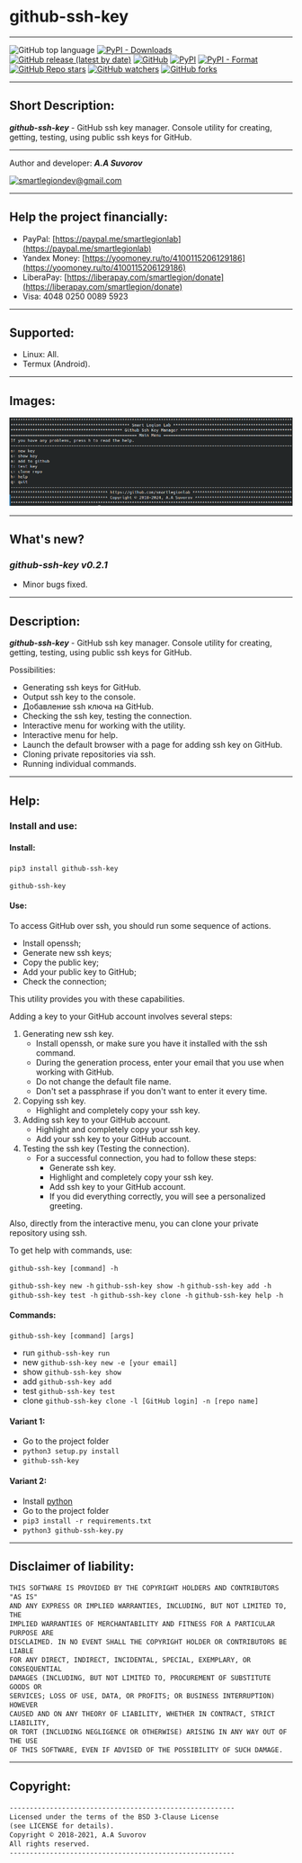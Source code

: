 # github-ssh-key

***

![GitHub top language](https://img.shields.io/github/languages/top/smartlegionlab/github-ssh-key)
[![PyPI - Downloads](https://img.shields.io/pypi/dm/github-ssh-key?label=pypi%20downloads)](https://pypi.org/project/github-ssh-key/)
[![GitHub release (latest by date)](https://img.shields.io/github/v/release/smartlegionlab/github-ssh-key)](https://github.com/smartlegionlab/github-ssh-key/)
[![GitHub](https://img.shields.io/github/license/smartlegionlab/github-ssh-key)](https://github.com/smartlegionlab/github-ssh-key/blob/master/LICENSE)
[![PyPI](https://img.shields.io/pypi/v/github-ssh-key)](https://pypi.org/project/github-ssh-key)
[![PyPI - Format](https://img.shields.io/pypi/format/github-ssh-key)](https://pypi.org/project/github-ssh-key)
[![GitHub Repo stars](https://img.shields.io/github/stars/smartlegionlab/github-ssh-key?style=social)](https://github.com/smartlegionlab/github-ssh-key/)
[![GitHub watchers](https://img.shields.io/github/watchers/smartlegionlab/github-ssh-key?style=social)](https://github.com/smartlegionlab/github-ssh-key/)
[![GitHub forks](https://img.shields.io/github/forks/smartlegionlab/github-ssh-key?style=social)](https://github.com/smartlegionlab/github-ssh-key/)

***

## Short Description:
___github-ssh-key___ - GitHub ssh key manager. Console utility for creating, getting, testing, 
using public ssh keys for GitHub.

***

Author and developer: ___A.A Suvorov___

[![smartlegiondev@gmail.com](https://img.shields.io/static/v1?label=email:&message=smartlegiondev@gmail.com&color=blue)](mailto:smartlegiondev@gmail.com)

***

## Help the project financially:

- PayPal: [https://paypal.me/smartlegionlab](https://paypal.me/smartlegionlab)
- Yandex Money: [https://yoomoney.ru/to/4100115206129186](https://yoomoney.ru/to/4100115206129186)
- LiberaPay: [https://liberapay.com/smartlegion/donate](https://liberapay.com/smartlegion/donate)
- Visa: 4048 0250 0089 5923

***

## Supported:

- Linux: All.
- Termux (Android).

***

## Images:

![logo](https://github.com/smartlegionlab/github-ssh-key/raw/master/data/images/github-ssh-key.png)

***

## What's new?

### ___github-ssh-key v0.2.1___

- Minor bugs fixed.

***

## Description:

___github-ssh-key___ - GitHub ssh key manager. Console utility for creating, getting, 
testing, using public ssh keys for GitHub.

Possibilities:

- Generating ssh keys for GitHub.
- Output ssh key to the console.
- Добавление ssh ключа на GitHub.
- Checking the ssh key, testing the connection.
- Interactive menu for working with the utility.
- Interactive menu for help.
- Launch the default browser with a page for adding ssh key on GitHub.
- Cloning private repositories via ssh.
- Running individual commands.

***

## Help:

### Install and use:

#### Install:

`pip3 install github-ssh-key`

`github-ssh-key`

#### Use:

To access GitHub over ssh, you should run some sequence of actions.

- Install openssh;
- Generate new ssh keys;
- Copy the public key;
- Add your public key to GitHub;
- Check the connection;

This utility provides you with these capabilities.

Adding a key to your GitHub account involves several steps:

1. Generating new ssh key.
   - Install openssh, or make sure you have it installed with the ssh command.
   - During the generation process, enter your email that you use when working with GitHub.
   - Do not change the default file name.
   - Don't set a passphrase if you don't want to enter it every time.
2. Copying ssh key.
   - Highlight and completely copy your ssh key.
3. Adding ssh key to your GitHub account.
   - Highlight and completely copy your ssh key.
   - Add your ssh key to your GitHub account.
4. Testing the ssh key (Testing the connection).
   - For a successful connection, you had to follow these steps:
     - Generate ssh key.
     - Highlight and completely copy your ssh key.
     - Add ssh key to your GitHub account.
     - If you did everything correctly, you will see a personalized greeting.

Also, directly from the interactive menu, you can clone your private
repository using ssh.

To get help with commands, use:

`github-ssh-key [command] -h`

`github-ssh-key new -h`
`github-ssh-key show -h`
`github-ssh-key add -h`
`github-ssh-key test -h`
`github-ssh-key clone -h`
`github-ssh-key help -h`

#### Commands:

`github-ssh-key [command] [args]`

- run `github-ssh-key run`
- new `github-ssh-key new -e [your email]`
- show `github-ssh-key show`
- add `github-ssh-key add`
- test `github-ssh-key test`
- clone `github-ssh-key clone -l [GitHub login] -n [repo name]`


#### Variant 1:

- Go to the project folder
- `python3 setup.py install`
- `github-ssh-key`

#### Variant 2:

- Install [python](https://python.org)
- Go to the project folder
- `pip3 install -r requirements.txt`
- `python3 github-ssh-key.py`

***

## Disclaimer of liability:

    THIS SOFTWARE IS PROVIDED BY THE COPYRIGHT HOLDERS AND CONTRIBUTORS "AS IS"
    AND ANY EXPRESS OR IMPLIED WARRANTIES, INCLUDING, BUT NOT LIMITED TO, THE
    IMPLIED WARRANTIES OF MERCHANTABILITY AND FITNESS FOR A PARTICULAR PURPOSE ARE
    DISCLAIMED. IN NO EVENT SHALL THE COPYRIGHT HOLDER OR CONTRIBUTORS BE LIABLE
    FOR ANY DIRECT, INDIRECT, INCIDENTAL, SPECIAL, EXEMPLARY, OR CONSEQUENTIAL
    DAMAGES (INCLUDING, BUT NOT LIMITED TO, PROCUREMENT OF SUBSTITUTE GOODS OR
    SERVICES; LOSS OF USE, DATA, OR PROFITS; OR BUSINESS INTERRUPTION) HOWEVER
    CAUSED AND ON ANY THEORY OF LIABILITY, WHETHER IN CONTRACT, STRICT LIABILITY,
    OR TORT (INCLUDING NEGLIGENCE OR OTHERWISE) ARISING IN ANY WAY OUT OF THE USE
    OF THIS SOFTWARE, EVEN IF ADVISED OF THE POSSIBILITY OF SUCH DAMAGE.

***

## Copyright:
    --------------------------------------------------------
    Licensed under the terms of the BSD 3-Clause License
    (see LICENSE for details).
    Copyright © 2018-2021, A.A Suvorov
    All rights reserved.
    --------------------------------------------------------
